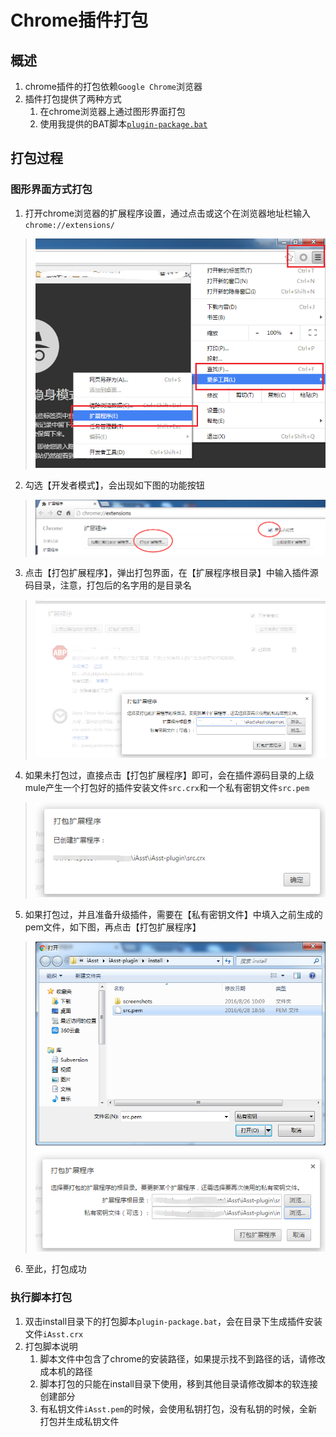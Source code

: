 # Chrome插件打包

## 概述
1. chrome插件的打包依赖`Google Chrome`浏览器
2. 插件打包提供了两种方式
	1. 在chrome浏览器上通过图形界面打包
	2. 使用我提供的BAT脚本[`plugin-package.bat`](plugin-package.bat)

## 打包过程
### 图形界面方式打包
1. 打开chrome浏览器的扩展程序设置，通过点击或这个在浏览器地址栏输入`chrome://extensions/`
> ![点击打开chrome扩展程序设置](screenshots/chrome-plugin-package/0.png)

2. 勾选【开发者模式】，会出现如下图的功能按钮
> ![功能按钮](screenshots/chrome-plugin-package/1.png)

3. 点击【打包扩展程序】，弹出打包界面，在【扩展程序根目录】中输入插件源码目录，注意，打包后的名字用的是目录名
> ![打包界面](screenshots/chrome-plugin-package/2.png)

4. 如果未打包过，直接点击【打包扩展程序】即可，会在插件源码目录的上级mule产生一个打包好的插件安装文件`src.crx`和一个私有密钥文件`src.pem`
> ![打包成功提醒](screenshots/chrome-plugin-package/5.png)

5. 如果打包过，并且准备升级插件，需要在【私有密钥文件】中填入之前生成的pem文件，如下图，再点击【打包扩展程序】
> ![添加私钥文件](screenshots/chrome-plugin-package/3.png)
> ![添加私钥文件](screenshots/chrome-plugin-package/4.png)

6. 至此，打包成功

### 执行脚本打包
1. 双击install目录下的打包脚本`plugin-package.bat`，会在目录下生成插件安装文件`iAsst.crx`
2. 打包脚本说明
	1. 脚本文件中包含了chrome的安装路径，如果提示找不到路径的话，请修改成本机的路径
	2. 脚本打包的只能在install目录下使用，移到其他目录请修改脚本的软连接创建部分
	3. 有私钥文件`iAsst.pem`的时候，会使用私钥打包，没有私钥的时候，全新打包并生成私钥文件